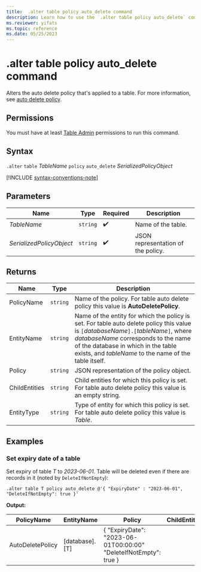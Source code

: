 ```yaml
---
title:  .alter table policy auto_delete command
description: Learn how to use the `.alter table policy auto_delete` command to alter the auto delete policy that's applied to a table.
ms.reviewer: yifats
ms.topic: reference
ms.date: 05/25/2023
---
```

# .alter table policy auto_delete command

Alters the auto delete policy that's applied to a table. For more information, see [auto delete policy](auto-delete-policy.md).

## Permissions

You must have at least [Table Admin](access-control/role-based-access-control.md) permissions to run this command.

## Syntax

`.alter` `table` *TableName* `policy` `auto_delete` *SerializedPolicyObject*

[!INCLUDE [syntax-conventions-note](../../includes/syntax-conventions-note.md)]

## Parameters

| Name                     | Type   | Required | Description                        |
|--------------------------|--------|----------|------------------------------------|
| *TableName*              | `string` |  :heavy_check_mark:  | Name of the table.                 |
| *SerializedPolicyObject* | `string` |  :heavy_check_mark:  | JSON representation of the policy. |

## Returns

| Name          | Type   | Description                                                                                                                                                                                                                                                                  |
|---------------|--------|------------------------------------------------------------------------------------------------------------------------------------------------------------------------------------------------------------------------------------------------------------------------------|
| PolicyName    | `string` | Name of the policy. For table auto delete policy this value is **AutoDeletePolicy**.                                                                                                                                                                                         |
| EntityName    | `string` | Name of the entity for which the policy is set. For table auto delete policy this value is `[`*databaseName*`].[`*tableName*`]`, where *databaseName* corresponds to the name of the database in which in the table exists, and *tableName* to the name of the table itself. |
| Policy        | `string` | JSON representation of the policy object.                                                                                                                                                                                                                                    |
| ChildEntities | `string` | Child entities for which this policy is set. For table auto delete policy this value is an empty string.                                                                                                                                                                     |
| EntityType    | `string` | Type of entity for which this policy is set. For table auto delete policy this value is *Table*.                                                                                                                                                                             |

## Examples

### Set expiry date of a table

Set expiry of table *T* to *2023-06-01*. Table will be deleted even if there are records in it (noted by `DeleteIfNotEmpty`):

```kusto
.alter table T policy auto_delete @'{ "ExpiryDate" : "2023-06-01", "DeleteIfNotEmpty": true }'
```

**Output:**

| PolicyName       | EntityName     | Policy                                                           | ChildEntities | EntityType |
|------------------|----------------|------------------------------------------------------------------|---------------|------------|
| AutoDeletePolicy | [database].[T] | { "ExpiryDate": "2023-06-01T00:00:00" "DeleteIfNotEmpty": true } |               | Table      |
